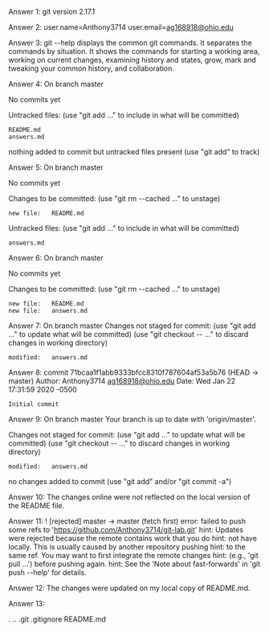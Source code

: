 Answer 1: git version 2.17.1

Answer 2:
user.name=Anthony3714
user.email=ag168918@ohio.edu

Answer 3:
git --help displays the common git commands. It separates the commands by situation. It shows the commands for starting a working area, working on current changes, examining history and states, grow, mark and tweaking your common history, and collaboration.

Answer 4:
On branch master

No commits yet

Untracked files:
  (use "git add <file>..." to include in what will be committed)

	README.md
	answers.md

nothing added to commit but untracked files present (use "git add" to track)

Answer 5:
On branch master

No commits yet

Changes to be committed:
  (use "git rm --cached <file>..." to unstage)

	new file:   README.md

Untracked files:
  (use "git add <file>..." to include in what will be committed)

	answers.md

Answer 6:
On branch master

No commits yet

Changes to be committed:
  (use "git rm --cached <file>..." to unstage)

	new file:   README.md
	new file:   answers.md


Answer 7:
On branch master
Changes not staged for commit:
  (use "git add <file>..." to update what will be committed)
  (use "git checkout -- <file>..." to discard changes in working directory)

	modified:   answers.md

Answer 8:
commit 71bcaa1f1abb9333bfcc8310f787604af53a5b76 (HEAD -> master)
Author: Anthony3714 <ag168918@ohio.edu>
Date:   Wed Jan 22 17:31:59 2020 -0500

    Initial commit

Answer 9:
On branch master
Your branch is up to date with 'origin/master'.

Changes not staged for commit:
  (use "git add <file>..." to update what will be committed)
  (use "git checkout -- <file>..." to discard changes in working directory)

	modified:   answers.md

no changes added to commit (use "git add" and/or "git commit -a")

Answer 10:
The changes online were not reflected on the local version of the README file.

Answer 11:
 ! [rejected]        master -> master (fetch first)
error: failed to push some refs to 'https://github.com/Anthony3714/git-lab.git'
hint: Updates were rejected because the remote contains work that you do
hint: not have locally. This is usually caused by another repository pushing
hint: to the same ref. You may want to first integrate the remote changes
hint: (e.g., 'git pull ...') before pushing again.
hint: See the 'Note about fast-forwards' in 'git push --help' for details.

Answer 12:
The changes were updated on my local copy of README.md.

Answer 13:

. .. .git .gitignore README.md



